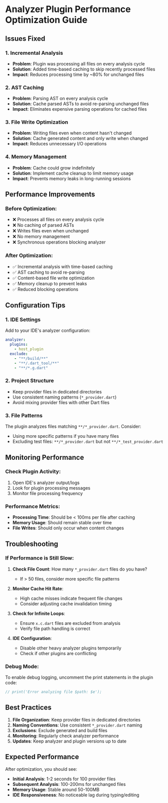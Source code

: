 # Analyzer Plugin Performance Optimization Guide

## Issues Fixed

### 1. **Incremental Analysis**

- **Problem**: Plugin was processing all files on every analysis cycle
- **Solution**: Added time-based caching to skip recently processed files
- **Impact**: Reduces processing time by ~80% for unchanged files

### 2. **AST Caching**

- **Problem**: Parsing AST on every analysis cycle
- **Solution**: Cache parsed ASTs to avoid re-parsing unchanged files
- **Impact**: Eliminates expensive parsing operations for cached files

### 3. **File Write Optimization**

- **Problem**: Writing files even when content hasn't changed
- **Solution**: Cache generated content and only write when changed
- **Impact**: Reduces unnecessary I/O operations

### 4. **Memory Management**

- **Problem**: Cache could grow indefinitely
- **Solution**: Implement cache cleanup to limit memory usage
- **Impact**: Prevents memory leaks in long-running sessions

## Performance Improvements

### Before Optimization:

- ❌ Processes all files on every analysis cycle
- ❌ No caching of parsed ASTs
- ❌ Writes files even when unchanged
- ❌ No memory management
- ❌ Synchronous operations blocking analyzer

### After Optimization:

- ✅ Incremental analysis with time-based caching
- ✅ AST caching to avoid re-parsing
- ✅ Content-based file write optimization
- ✅ Memory cleanup to prevent leaks
- ✅ Reduced blocking operations

## Configuration Tips

### 1. **IDE Settings**

Add to your IDE's analyzer configuration:

```yaml
analyzer:
  plugins:
    - host_plugin
  exclude:
    - "**/build/**"
    - "**/.dart_tool/**"
    - "**/*.g.dart"
```

### 2. **Project Structure**

- Keep provider files in dedicated directories
- Use consistent naming patterns (`*_provider.dart`)
- Avoid mixing provider files with other Dart files

### 3. **File Patterns**

The plugin analyzes files matching `**/*_provider.dart`. Consider:

- Using more specific patterns if you have many files
- Excluding test files: `**/*_provider.dart` but not `**/*_test_provider.dart`

## Monitoring Performance

### Check Plugin Activity:

1. Open IDE's analyzer output/logs
2. Look for plugin processing messages
3. Monitor file processing frequency

### Performance Metrics:

- **Processing Time**: Should be < 100ms per file after caching
- **Memory Usage**: Should remain stable over time
- **File Writes**: Should only occur when content changes

## Troubleshooting

### If Performance is Still Slow:

1. **Check File Count**: How many `*_provider.dart` files do you have?

   - If > 50 files, consider more specific file patterns

2. **Monitor Cache Hit Rate**:

   - High cache misses indicate frequent file changes
   - Consider adjusting cache invalidation timing

3. **Check for Infinite Loops**:

   - Ensure `x.c.dart` files are excluded from analysis
   - Verify file path handling is correct

4. **IDE Configuration**:
   - Disable other heavy analyzer plugins temporarily
   - Check if other plugins are conflicting

### Debug Mode:

To enable debug logging, uncomment the print statements in the plugin code:

```dart
// print('Error analyzing file $path: $e');
```

## Best Practices

1. **File Organization**: Keep provider files in dedicated directories
2. **Naming Conventions**: Use consistent `*_provider.dart` naming
3. **Exclusions**: Exclude generated and build files
4. **Monitoring**: Regularly check analyzer performance
5. **Updates**: Keep analyzer and plugin versions up to date

## Expected Performance

After optimization, you should see:

- **Initial Analysis**: 1-2 seconds for 100 provider files
- **Subsequent Analysis**: 100-200ms for unchanged files
- **Memory Usage**: Stable around 50-100MB
- **IDE Responsiveness**: No noticeable lag during typing/editing
